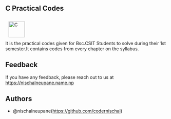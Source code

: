 ## C Practical Codes
<a href="https://www.cprogramming.com/" target="_blank"><img style="margin: 10px" src="https://profilinator.rishav.dev/skills-assets/c-original.svg" alt="C" height="50" /></a> <br>
It is the practical codes given for Bsc.CSIT Students to solve during their 1st semester.It contains codes from every chapter on the syllabus.


## Feedback

If you have any feedback, please reach out to us at https://nischalneupane.name.np


## Authors

- @nischalneupane(https://github.com/codernischal)

